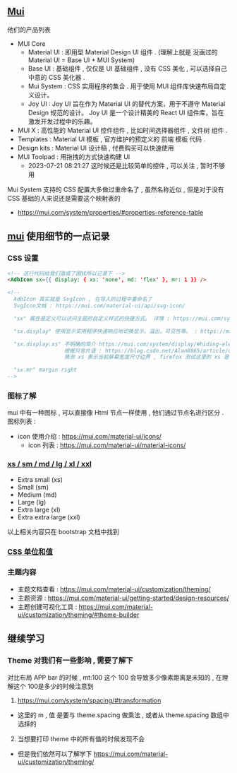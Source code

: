 

## [Mui]()

他们的产品列表
- MUI Core
  - Material UI : 即用型 Material Design UI 组件 . (理解上就是 没画过的 Material UI = Base UI + MUI System)
  - Base UI : 基础组件 , 仅仅是 UI 基础组件 , 没有 CSS 美化 , 可以选择自己中意的 CSS 美化器 . 
  - Mui System : CSS 实用程序的集合 . 用于使用 MUI 组件库快速布局自定义设计。
  - Joy UI : Joy UI 旨在作为 Material UI 的替代方案，用于不遵守 Material Design 规范的设计。
     Joy UI 是一个设计精美的 React UI 组件库，旨在激发开发过程中的乐趣。
- MUI X : 高性能的 Material UI 控件组件 , 比如时间选择器组件 , 文件树 组件 . 
- Templates : Material UI 模板 , 官方维护的预定义的 前端 模板 代码 . 
- Design kits : Material UI 设计稿 , 付费购买可以快速使用
- MUI Toolpad : 用拖拽的方式快速构建 UI 
  - 2023-07-21 08:21:27 这时候还是比较简单的控件 , 可以关注 , 暂时不够用


Mui System 支持的 CSS 配置大多做过重命名了 , 虽然名称近似 , 但是对于没有 CSS 基础的人来说还是需要这个映射表的
- https://mui.com/system/properties/#properties-reference-table




## [mui](https://mui.com/) 使用细节的一点记录


### CSS 设置
  ```html
  <!-- 这行代码给我们造成了困扰所以记录下 -->
  <AdbIcon sx={{ display: { xs: 'none', md: 'flex' }, mr: 1 }} />

  <!-- 
    AdbIcon 其实就是 SvgIcon , 在导入的过程中重命名了
    SvgIcon文档 : https://mui.com/material-ui/api/svg-icon/

    "sx" 属性是定义可以访问主题的自定义样式的快捷方式。 详情 : https://mui.com/system/getting-started/the-sx-prop/

    "sx.display" 使用显示实用程序快速响应地切换显示、溢出、可见性等。 : https://mui.com/system/display/

    "sx.display.xs" 不明确的简介 https://mui.com/system/display/#hiding-elements
                    根据只言片语 : https://blog.csdn.net/Alan8865/article/details/123755236
                    猜测 xs 表示当前屏幕宽度尺寸边界 , firefox 测试这里的 xs 是 900 像素

    "sx.mr" margin right
  -->
  ```

### 图标了解
  mui 中有一种图标 , 可以直接像 Html 节点一样使用 , 他们通过节点名进行区分 . 图标列表 : 
  - icon 使用介绍 : https://mui.com/material-ui/icons/
    - icon 列表 : https://mui.com/material-ui/material-icons/


### [xs / sm / md / lg / xl / xxl](https://getbootstrap.com/docs/5.3/layout/grid/#grid-options)
  - Extra small (xs)
  - Small (sm)
  - Medium (md)
  - Large (lg)
  - Extra large (xl)
  - Extra extra large (xxl)

  以上相关内容只在 bootstrap 文档中找到

### [CSS 单位和值](https://developer.mozilla.org/zh-CN/docs/Learn/CSS/Building_blocks/Values_and_units)




### 主题内容
  - 主题文档查看 : https://mui.com/material-ui/customization/theming/
  - 主题资源 : https://mui.com/material-ui/getting-started/design-resources/
  - 主题创建可视化工具 : https://mui.com/material-ui/customization/theming/#theme-builder




## 继续学习

### Theme 对我们有一些影响 , 需要了解下

 对比布局 APP bar 的时候 , mt:100 这个 100 会导致多少像素距离是未知的 , 在理解这个 100是多少的时候注意到
 1. https://mui.com/system/spacing/#transformation
   - 这里的 m , 值 是要与 theme.spacing 做乘法 , 或者从 theme.spacing 数组中选择的
 2. 当想要打印 theme 中的所有值的时候发现不会
   - 但是我们依然可以了解学下 https://mui.com/material-ui/customization/theming/